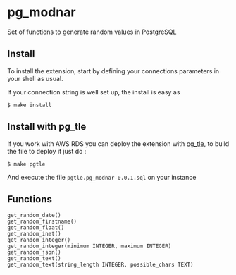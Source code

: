 # pg_modnar
Set of functions to generate random values in PostgreSQL

## Install

To install the extension, start by defining your connections
parameters in your shell as usual.

If your connection string is well set up, the install is easy as

```
$ make install
```

## Install with pg_tle

If you work with AWS RDS you can deploy the extension with
[pg_tle](https://github.com/aws/pg_tle), to build the file to deploy
it just do :

```
$ make pgtle
```

And execute the file `pgtle.pg_modnar-0.0.1.sql` on your instance

## Functions

```
get_random_date()
get_random_firstname()
get_random_float()
get_random_inet()
get_random_integer()
get_random_integer(minimum INTEGER, maximum INTEGER)
get_random_json()
get_random_text()
get_random_text(string_length INTEGER, possible_chars TEXT)
```